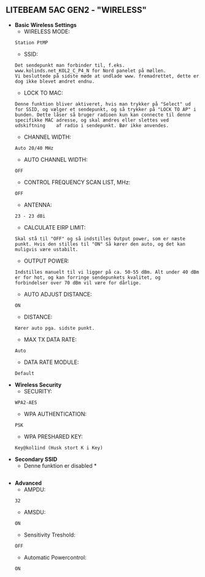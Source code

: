 ## LITEBEAM 5AC GEN2 - "WIRELESS"
* **Basic Wireless Settings**
   * WIRELESS MODE: 
   ```ssh
   Station PtMP
   ```
   * SSID: 
   ```ssh
   Det sendepunkt man forbinder til, f.eks. www.kolinds.net_KOL2_C_P4_N for Nord panelet på møllen.
   Vi besluttede på sidste møde at undlade www. fremadrettet, dette er dog ikke blevet ændret endnu.
   ```
   * LOCK TO MAC: 
   ```ssh
   Denne funktion bliver aktiveret, hvis man trykker på "Select" ud for SSID, og vælger et sendepunkt, og så trykker på "LOCK TO AP" i      bunden. Dette låser så bruger radioen kun kan connecte til denne specifikke MAC adresse, og skal ændres eller slettes ved udskiftning    af radio i sendepunkt. Bør ikke anvendes. 
   ```
   * CHANNEL WIDTH: 
   ```ssh
   Auto 20/40 MHz
   ```
   * AUTO CHANNEL WIDTH: 
   ```ssh
   OFF
   ```
   * CONTROL FREQUENCY SCAN LIST, MHz: 
   ```ssh
   OFF
   ```
   * ANTENNA: 
   ```ssh
   23 - 23 dBi
   ```
   * CALCULATE EIRP LIMIT: 
   ```ssh
   Skal stå til "OFF" og så indstilles Output power, som er næste punkt. Hvis den stilles til "ON" Så kører den auto, og det kan            muligvis være ustabilt.
   ```
   * OUTPUT POWER: 
   ```ssh
   Indstilles manuelt til vi ligger på ca. 50-55 dBm. Alt under 40 dBm er for hot, og kan forringe sendepunkets kvalitet, og
   forbindelser over 70 dBm vil være for dårlige. 
   ```
   * AUTO ADJUST DISTANCE: 
   ```ssh
   ON
   ```
   * DISTANCE: 
   ```ssh
   Kører auto pga. sidste punkt.
   ```
   * MAX TX DATA RATE: 
   ```ssh
   Auto
   ```
   * DATA RATE MODULE: 
   ```ssh
   Default
   ```
* **Wireless Security** 
   * SECURITY: 
   ```ssh
   WPA2-AES
   ```
   * WPA AUTHENTICATION: 
   ```ssh
   PSK
   ```
   * WPA PRESHARED KEY: 
   ```ssh
   Key@kol1ind (Husk stort K i Key)
   ```
* **Secondary SSID**   
   * Denne funktion er disabled *
      ```ssh
      ```
* **Advanced** 
   * AMPDU:
   ```ssh
   32
   ```
   * AMSDU:
   ```ssh
   ON
   ```
   * Sensitivity Treshold:
   ```ssh
   OFF
   ```
   * Automatic Powercontrol:
   ```ssh
   ON
   ```
   
   
   
 
